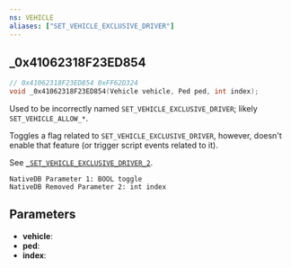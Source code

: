 ```yaml
---
ns: VEHICLE
aliases: ["SET_VEHICLE_EXCLUSIVE_DRIVER"]
---
```

## _0x41062318F23ED854

```c
// 0x41062318F23ED854 0xFF62D324
void _0x41062318F23ED854(Vehicle vehicle, Ped ped, int index);
```

Used to be incorrectly named `SET_VEHICLE_EXCLUSIVE_DRIVER`; likely `SET_VEHICLE_ALLOW_*`.

Toggles a flag related to `SET_VEHICLE_EXCLUSIVE_DRIVER`, however, doesn't enable that feature (or trigger script events related to it).

See [`_SET_VEHICLE_EXCLUSIVE_DRIVER_2`](#_0xB5C51B5502E85E83).

```
NativeDB Parameter 1: BOOL toggle
NativeDB Removed Parameter 2: int index
```

## Parameters
* **vehicle**:
* **ped**:
* **index**:

